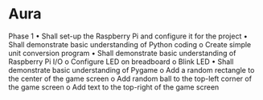 # Aura
Phase 1 • Shall set-up the Raspberry Pi and configure it for the project • Shall demonstrate basic understanding of Python coding o Create simple unit conversion program • Shall demonstrate basic understanding of Raspberry Pi I/O o Configure LED on breadboard o Blink LED • Shall demonstrate basic understanding of Pygame o Add a random rectangle to the center of the game screen o Add random ball to the top-left corner of the game screen o Add text to the top-right of the game screen

